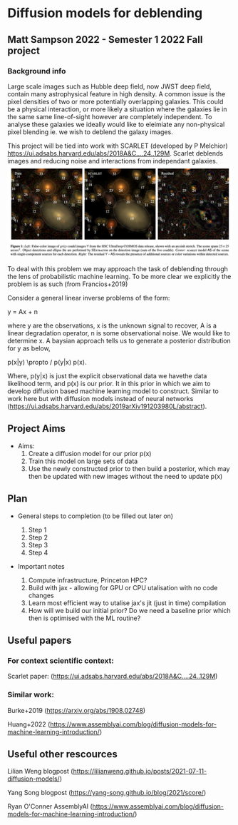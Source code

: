 # Diffusion models for deblending

## Matt Sampson 2022 - Semester 1 2022 Fall project
### Background info
Large scale images such as Hubble deep field, now JWST deep field, contain many astrophysical feature in high density. A common issue is the pixel densities of two or more potentially overlapping galaxies. This could be a physical interaction, or more likely a situation where the galaxies lie in the same same line-of-sight however are completely independent. To analyse these galaxies we ideally would like to eleimiate any non-physical pixel blending ie. we wish to deblend the galaxy images.

This project will be tied into work with SCARLET (developed by P Melchior) https://ui.adsabs.harvard.edu/abs/2018A&C....24..129M. Scarlet deblends images and reducing noise and interactions from independant galaxies.
![Melchior+2022](https://github.com/SampsonML/deblend_with_diffusion/blob/main/images/scarlet_deep_field.png)

To deal with this problem we may approach the task of deblending through the lens of probabilistic machine learning. To be more clear we explicitly the problem is as such (from Francios+2019)

Consider a general linear inverse problems of the form:

y = Ax + n

where y are the observations, x is the unknown signal to recover, A is a linear degradation operator, n is some observational noise. We would like to determine x. A baysian approach tells us to generate a posterior distribution for y as below,

p(x|y) \propto / p(y|x) p(x).

Where, p(y|x) is just the explicit observational data we havethe data likelihood term, and p(x) is our prior. It in this prior in which we aim to develop  diffusion based machine learning model to construct. Similar to work here but with diffusion models instead of neural networks  (https://ui.adsabs.harvard.edu/abs/2019arXiv191203980L/abstract). 
## Project Aims
* Aims:
  1. Create a diffusion model for our prior p(x)
  2. Train this model on large sets of data
  3. Use the newly constructed prior to then build a posterior, which may then be updated with new images without the need to update p(x)


## Plan

* General steps to completion (to be filled out later on)
  1. Step 1
  2. Step 2
  3. Step 3
  4. Step 4
  
* Important notes
  1. Compute infrastructure, Princeton HPC?
  2. Build with jax - allowing for GPU or CPU utalisation with no code changes
  3. Learn most efficient way to utalise jax's jit (just in time) compilation
  4. How will we build our initial prior? Do we need a baseline prior which then is optimised with the ML routine?
 

## Useful papers
### For context scientific context:

Scarlet paper: (https://ui.adsabs.harvard.edu/abs/2018A&C....24..129M)

### Similar work:

Burke+2019 (https://arxiv.org/abs/1908.02748)

Huang+2022 (https://www.assemblyai.com/blog/diffusion-models-for-machine-learning-introduction/)

## Useful other rescources
Lilian Weng blogpost (https://lilianweng.github.io/posts/2021-07-11-diffusion-models/)

Yang Song blogpost (https://yang-song.github.io/blog/2021/score/)

Ryan O'Conner AssemblyAI (https://www.assemblyai.com/blog/diffusion-models-for-machine-learning-introduction/)
  
  
  



